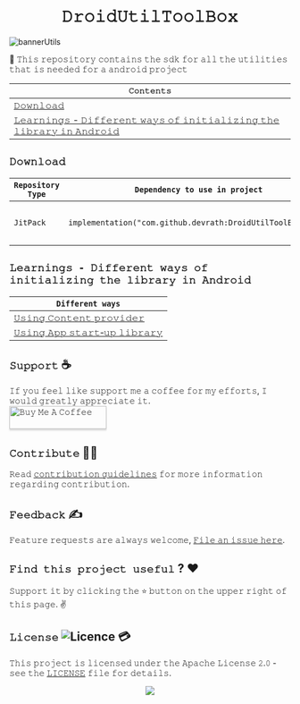 <h1 align="center">𝙳𝚛𝚘𝚒𝚍𝚄𝚝𝚒𝚕𝚃𝚘𝚘𝚕𝙱𝚘𝚡</h1>

![bannerUtils](https://github.com/devrath/DroidUtilToolBox/assets/1456191/18b284e9-ec48-4443-b1f2-a02e92db3a15)

🧰 𝚃𝚑𝚒𝚜 𝚛𝚎𝚙𝚘𝚜𝚒𝚝𝚘𝚛𝚢 𝚌𝚘𝚗𝚝𝚊𝚒𝚗𝚜 𝚝𝚑𝚎 𝚜𝚍𝚔 𝚏𝚘𝚛 𝚊𝚕𝚕 𝚝𝚑𝚎 𝚞𝚝𝚒𝚕𝚒𝚝𝚒𝚎𝚜 𝚝𝚑𝚊𝚝 𝚒𝚜 𝚗𝚎𝚎𝚍𝚎𝚍 𝚏𝚘𝚛 𝚊 𝚊𝚗𝚍𝚛𝚘𝚒𝚍 𝚙𝚛𝚘𝚓𝚎𝚌𝚝

<div align="center">

| **`𝙲𝚘𝚗𝚝𝚎𝚗𝚝𝚜`** |
| ------------------------------ |
| [𝙳𝚘𝚠𝚗𝚕𝚘𝚊𝚍](https://github.com/devrath/DroidUtilToolBox/blob/main/README.md#%F0%9D%99%B3%F0%9D%9A%98%F0%9D%9A%A0%F0%9D%9A%97%F0%9D%9A%95%F0%9D%9A%98%F0%9D%9A%8A%F0%9D%9A%8D) |
| [𝙻𝚎𝚊𝚛𝚗𝚒𝚗𝚐𝚜 - 𝙳𝚒𝚏𝚏𝚎𝚛𝚎𝚗𝚝 𝚠𝚊𝚢𝚜 𝚘𝚏 𝚒𝚗𝚒𝚝𝚒𝚊𝚕𝚒𝚣𝚒𝚗𝚐 𝚝𝚑𝚎 𝚕𝚒𝚋𝚛𝚊𝚛𝚢 𝚒𝚗 𝙰𝚗𝚍𝚛𝚘𝚒𝚍](https://github.com/devrath/DroidUtilToolBox/blob/main/README.md#%F0%9D%99%BB%F0%9D%9A%8E%F0%9D%9A%8A%F0%9D%9A%9B%F0%9D%9A%97%F0%9D%9A%92%F0%9D%9A%97%F0%9D%9A%90%F0%9D%9A%9C---%F0%9D%99%B3%F0%9D%9A%92%F0%9D%9A%8F%F0%9D%9A%8F%F0%9D%9A%8E%F0%9D%9A%9B%F0%9D%9A%8E%F0%9D%9A%97%F0%9D%9A%9D-%F0%9D%9A%A0%F0%9D%9A%8A%F0%9D%9A%A2%F0%9D%9A%9C-%F0%9D%9A%98%F0%9D%9A%8F-%F0%9D%9A%92%F0%9D%9A%97%F0%9D%9A%92%F0%9D%9A%9D%F0%9D%9A%92%F0%9D%9A%8A%F0%9D%9A%95%F0%9D%9A%92%F0%9D%9A%A3%F0%9D%9A%92%F0%9D%9A%97%F0%9D%9A%90-%F0%9D%9A%9D%F0%9D%9A%91%F0%9D%9A%8E-%F0%9D%9A%95%F0%9D%9A%92%F0%9D%9A%8B%F0%9D%9A%9B%F0%9D%9A%8A%F0%9D%9A%9B%F0%9D%9A%A2-%F0%9D%9A%92%F0%9D%9A%97-%F0%9D%99%B0%F0%9D%9A%97%F0%9D%9A%8D%F0%9D%9A%9B%F0%9D%9A%98%F0%9D%9A%92%F0%9D%9A%8D) |

</div>



## `𝙳𝚘𝚠𝚗𝚕𝚘𝚊𝚍`

| `Repository Type` | `Dependency to use in project` | `Version Tag` |
| ----------------- | ------------------------------ | ------------- |
| `𝙹𝚒𝚝𝙿𝚊𝚌𝚔` | `implementation("com.github.devrath:DroidUtilToolBox:Tag")` | <p> <a href="https://jitpack.io/#devrath/DroidUtilToolBox"><img alt="License" src="https://jitpack.io/v/devrath/DroidUtilToolBox.svg"/></p> |


## `𝙻𝚎𝚊𝚛𝚗𝚒𝚗𝚐𝚜 - 𝙳𝚒𝚏𝚏𝚎𝚛𝚎𝚗𝚝 𝚠𝚊𝚢𝚜 𝚘𝚏 𝚒𝚗𝚒𝚝𝚒𝚊𝚕𝚒𝚣𝚒𝚗𝚐 𝚝𝚑𝚎 𝚕𝚒𝚋𝚛𝚊𝚛𝚢 𝚒𝚗 𝙰𝚗𝚍𝚛𝚘𝚒𝚍`

<div align="left">

| **`Different ways`** |
| ------------------------------ |
| [𝚄𝚜𝚒𝚗𝚐 𝙲𝚘𝚗𝚝𝚎𝚗𝚝 𝚙𝚛𝚘𝚟𝚒𝚍𝚎𝚛](https://github.com/devrath/DroidUtilToolBox/wiki/Initialise-library-with-Content-Provider) |
| [𝚄𝚜𝚒𝚗𝚐 𝙰𝚙𝚙 𝚜𝚝𝚊𝚛𝚝‐𝚞𝚙 𝚕𝚒𝚋𝚛𝚊𝚛𝚢](https://github.com/devrath/DroidUtilToolBox/wiki/Initialise-library-with-App-start%E2%80%90up-library) |

</div>

## **`𝚂𝚞𝚙𝚙𝚘𝚛𝚝`** ☕
𝙸𝚏 𝚢𝚘𝚞 𝚏𝚎𝚎𝚕 𝚕𝚒𝚔𝚎 𝚜𝚞𝚙𝚙𝚘𝚛𝚝 𝚖𝚎 𝚊 𝚌𝚘𝚏𝚏𝚎𝚎 𝚏𝚘𝚛 𝚖𝚢 𝚎𝚏𝚏𝚘𝚛𝚝𝚜, 𝙸 𝚠𝚘𝚞𝚕𝚍 𝚐𝚛𝚎𝚊𝚝𝚕𝚢 𝚊𝚙𝚙𝚛𝚎𝚌𝚒𝚊𝚝𝚎 𝚒𝚝.</br>
<a href="https://www.buymeacoffee.com/devrath" target="_blank"><img src="https://www.buymeacoffee.com/assets/img/custom_images/yellow_img.png" alt="𝙱𝚞𝚢 𝙼𝚎 𝙰 𝙲𝚘𝚏𝚏𝚎𝚎" style="height: 41px !important;width: 174px !important;box-shadow: 0px 3px 2px 0px rgba(190, 190, 190, 0.5) !important;-webkit-box-shadow: 0px 3px 2px 0px rgba(190, 190, 190, 0.5) !important;" ></a>

## **`𝙲𝚘𝚗𝚝𝚛𝚒𝚋𝚞𝚝𝚎`** 🙋‍♂️
𝚁𝚎𝚊𝚍 [𝚌𝚘𝚗𝚝𝚛𝚒𝚋𝚞𝚝𝚒𝚘𝚗 𝚐𝚞𝚒𝚍𝚎𝚕𝚒𝚗𝚎𝚜](CONTRIBUTING.md) 𝚏𝚘𝚛 𝚖𝚘𝚛𝚎 𝚒𝚗𝚏𝚘𝚛𝚖𝚊𝚝𝚒𝚘𝚗 𝚛𝚎𝚐𝚊𝚛𝚍𝚒𝚗𝚐 𝚌𝚘𝚗𝚝𝚛𝚒𝚋𝚞𝚝𝚒𝚘𝚗.

## **`𝙵𝚎𝚎𝚍𝚋𝚊𝚌𝚔`** ✍️ 
𝙵𝚎𝚊𝚝𝚞𝚛𝚎 𝚛𝚎𝚚𝚞𝚎𝚜𝚝𝚜 𝚊𝚛𝚎 𝚊𝚕𝚠𝚊𝚢𝚜 𝚠𝚎𝚕𝚌𝚘𝚖𝚎, [𝙵𝚒𝚕𝚎 𝚊𝚗 𝚒𝚜𝚜𝚞𝚎 𝚑𝚎𝚛𝚎](https://github.com/devrath/DroidUtilToolBox/issues/new).

## **`𝙵𝚒𝚗𝚍 𝚝𝚑𝚒𝚜 𝚙𝚛𝚘𝚓𝚎𝚌𝚝 𝚞𝚜𝚎𝚏𝚞𝚕`** ? ❤️
𝚂𝚞𝚙𝚙𝚘𝚛𝚝 𝚒𝚝 𝚋𝚢 𝚌𝚕𝚒𝚌𝚔𝚒𝚗𝚐 𝚝𝚑𝚎 ⭐ 𝚋𝚞𝚝𝚝𝚘𝚗 𝚘𝚗 𝚝𝚑𝚎 𝚞𝚙𝚙𝚎𝚛 𝚛𝚒𝚐𝚑𝚝 𝚘𝚏 𝚝𝚑𝚒𝚜 𝚙𝚊𝚐𝚎. ✌️

## **`𝙻𝚒𝚌𝚎𝚗𝚜𝚎`** ![Licence](https://img.shields.io/github/license/google/docsy) :credit_card:
𝚃𝚑𝚒𝚜 𝚙𝚛𝚘𝚓𝚎𝚌𝚝 𝚒𝚜 𝚕𝚒𝚌𝚎𝚗𝚜𝚎𝚍 𝚞𝚗𝚍𝚎𝚛 𝚝𝚑𝚎 𝙰𝚙𝚊𝚌𝚑𝚎 𝙻𝚒𝚌𝚎𝚗𝚜𝚎 𝟸.𝟶 - 𝚜𝚎𝚎 𝚝𝚑𝚎 [𝙻𝙸𝙲𝙴𝙽𝚂𝙴](https://github.com/devrath/DroidUtilToolBox/blob/main/LICENSE) 𝚏𝚒𝚕𝚎 𝚏𝚘𝚛 𝚍𝚎𝚝𝚊𝚒𝚕𝚜.


<p align="center">
<a><img src="https://forthebadge.com/images/badges/built-for-android.svg"></a>
</p>
